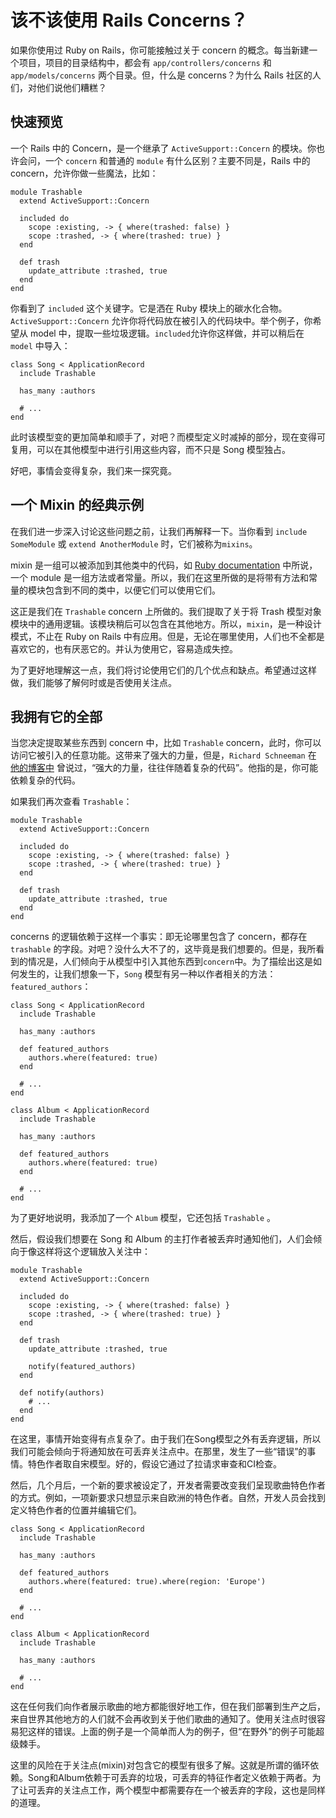 # 该不该使用 Rails Concerns？



如果你使用过 Ruby on Rails，你可能接触过关于 concern 的概念。每当新建一个项目，项目的目录结构中，都会有 `app/controllers/concerns` 和 `app/models/concerns` 两个目录。但，什么是 concerns？为什么 Rails 社区的人们，对他们说他们糟糕？



## 快速预览



一个 Rails 中的 Concern，是一个继承了 `ActiveSupport::Concern` 的模块。你也许会问，一个 `concern` 和普通的 `module` 有什么区别？主要不同是，Rails 中的 concern，允许你做一些魔法，比如：



```
module Trashable
  extend ActiveSupport::Concern

  included do
    scope :existing, -> { where(trashed: false) }
    scope :trashed, -> { where(trashed: true) }
  end

  def trash
    update_attribute :trashed, true
  end
end
```



你看到了 `included` 这个关键字。它是洒在 Ruby 模块上的碳水化合物。`ActiveSupport::Concern` 允许你将代码放在被引入的代码块中。举个例子，你希望从 model 中，提取一些垃圾逻辑。`included`允许你这样做，并可以稍后在 `model` 中导入：



```
class Song < ApplicationRecord
  include Trashable

  has_many :authors

  # ...
end
```



此时该模型变的更加简单和顺手了，对吧？而模型定义时减掉的部分，现在变得可复用，可以在其他模型中进行引用这些内容，而不只是 Song 模型独占。

好吧，事情会变得复杂，我们来一探究竟。



## 一个 Mixin 的经典示例



在我们进一步深入讨论这些问题之前，让我们再解释一下。当你看到 `include SomeModule` 或 `extend AnotherModule` 时，它们被称为`mixins`。



mixin 是一组可以被添加到其他类中的代码，如 [Ruby documentation](https://ruby-doc.org/core-2.2.0/Module.html) 中所说，一个 module 是一组方法或者常量。所以，我们在这里所做的是将带有方法和常量的模块包含到不同的类中，以便它们可以使用它们。



这正是我们在 `Trashable` concern 上所做的。我们提取了关于将 Trash 模型对象模块中的通用逻辑。该模块稍后可以包含在其他地方。所以，`mixin`，是一种设计模式，不止在 Ruby on Rails 中有应用。但是，无论在哪里使用，人们也不全都是喜欢它的，也有厌恶它的。并认为使用它，容易造成失控。

为了更好地理解这一点，我们将讨论使用它们的几个优点和缺点。希望通过这样做，我们能够了解何时或是否使用关注点。



## 我拥有它的全部



当您决定提取某些东西到 concern 中，比如 `Trashable` concern，此时，你可以访问它被引入的任意功能。这带来了强大的力量，但是，`Richard Schneeman` 在 [他的博客中](https://rollout.io/blog/when-to-be-concerned-about-concerns/) 曾说过，“强大的力量，往往伴随着复杂的代码”。他指的是，你可能依赖复杂的代码。



如果我们再次查看 `Trashable`：



```
module Trashable
  extend ActiveSupport::Concern

  included do
    scope :existing, -> { where(trashed: false) }
    scope :trashed, -> { where(trashed: true) }
  end

  def trash
    update_attribute :trashed, true
  end
end
```



concerns 的逻辑依赖于这样一个事实：即无论哪里包含了 concern，都存在 `trashable` 的字段。对吧？没什么大不了的，这毕竟是我们想要的。但是，我所看到的情况是，人们倾向于从模型中引入其他东西到`concern`中。为了描绘出这是如何发生的，让我们想象一下，`Song` 模型有另一种以作者相关的方法：`featured_authors`：



```
class Song < ApplicationRecord
  include Trashable

  has_many :authors

  def featured_authors
    authors.where(featured: true)
  end

  # ...
end

class Album < ApplicationRecord
  include Trashable

  has_many :authors

  def featured_authors
    authors.where(featured: true)
  end

  # ...
end
```



为了更好地说明，我添加了一个 `Album` 模型，它还包括 `Trashable` 。



然后，假设我们想要在 Song 和 Album 的主打作者被丢弃时通知他们，人们会倾向于像这样将这个逻辑放入关注中：



```
module Trashable
  extend ActiveSupport::Concern

  included do
    scope :existing, -> { where(trashed: false) }
    scope :trashed, -> { where(trashed: true) }
  end

  def trash
    update_attribute :trashed, true

    notify(featured_authors)
  end

  def notify(authors)
    # ...
  end
end
```



在这里，事情开始变得有点复杂了。由于我们在Song模型之外有丢弃逻辑，所以我们可能会倾向于将通知放在可丢弃关注点中。在那里，发生了一些“错误”的事情。特色作者取自宋模型。好的，假设它通过了拉请求审查和CI检查。



然后，几个月后，一个新的要求被设定了，开发者需要改变我们呈现歌曲特色作者的方式。例如，一项新要求只想显示来自欧洲的特色作者。自然，开发人员会找到定义特色作者的位置并编辑它们。



```
class Song < ApplicationRecord
  include Trashable

  has_many :authors

  def featured_authors
    authors.where(featured: true).where(region: 'Europe')
  end

  # ...
end

class Album < ApplicationRecord
  include Trashable

  has_many :authors

  # ...
end
```



这在任何我们向作者展示歌曲的地方都能很好地工作，但在我们部署到生产之后，来自世界其他地方的人们就不会再收到关于他们歌曲的通知了。使用关注点时很容易犯这样的错误。上面的例子是一个简单而人为的例子，但“在野外”的例子可能超级棘手。



这里的风险在于关注点(mixin)对包含它的模型有很多了解。这就是所谓的循环依赖。Song和Album依赖于可丢弃的垃圾，可丢弃的特征作者定义依赖于两者。为了让可丢弃的关注点工作，两个模型中都需要存在一个被丢弃的字段，这也是同样的道理。













